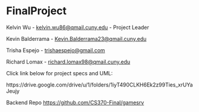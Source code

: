 # FinalProject



Kelvin Wu -
kelvin.wu86@qmail.cuny.edu - Project Leader<p>
Kevin Balderrama - Kevin.Balderrama23@qmail.cuny.edu <p>
Trisha Espejo -
trishaespejo@gmail.com <p>
Richard Lomax -
richard.lomax98@qmail.cuny.edu <p>
<p>
Click link below for project specs and UML: <p>
https://drive.google.com/drive/u/1/folders/1iyT490CLKH6Ek2z99Ties_xrUYaJeujy
  
Backend Repo
https://github.com/CS370-Final/gamesrv

